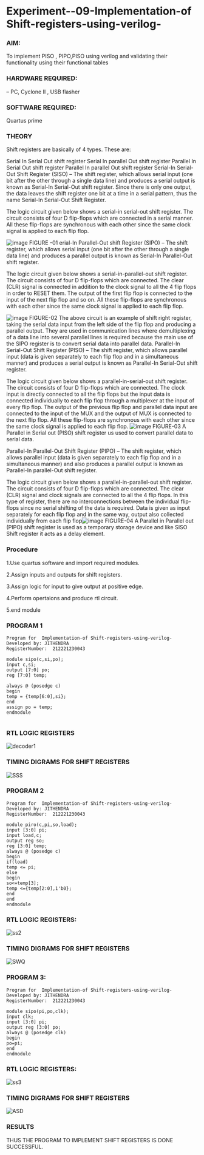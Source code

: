 
# Experiment--09-Implementation-of Shift-registers-using-verilog-
### AIM:
To implement PISO , PIPO,PISO  using verilog and validating their functionality using their functional tables

### HARDWARE REQUIRED: 
– PC, Cyclone II , USB flasher

### SOFTWARE REQUIRED:  
Quartus prime

### THEORY 
Shift registers are basically of 4 types. These are:

Serial In Serial Out shift register
Serial In parallel Out shift register
Parallel In Serial Out shift register
Parallel In parallel Out shift register
Serial-In Serial-Out Shift Register (SISO) –
The shift register, which allows serial input (one bit after the other through a single data line) and produces a serial output is known as Serial-In Serial-Out shift register. Since there is only one output, the data leaves the shift register one bit at a time in a serial pattern, thus the name Serial-In Serial-Out Shift Register.

The logic circuit given below shows a serial-in serial-out shift register. The circuit consists of four D flip-flops which are connected in a serial manner. All these flip-flops are synchronous with each other since the same clock signal is applied to each flip flop.

![image](https://user-images.githubusercontent.com/36288975/172337366-540cc45e-11fe-4cce-9503-560dc704bc7d.png)
FIGURE -01 
erial-In Parallel-Out shift Register (SIPO) –
The shift register, which allows serial input (one bit after the other through a single data line) and produces a parallel output is known as Serial-In Parallel-Out shift register.

The logic circuit given below shows a serial-in-parallel-out shift register. The circuit consists of four D flip-flops which are connected. The clear (CLR) signal is connected in addition to the clock signal to all the 4 flip flops in order to RESET them. The output of the first flip flop is connected to the input of the next flip flop and so on. All these flip-flops are synchronous with each other since the same clock signal is applied to each flip flop.

![image](https://user-images.githubusercontent.com/36288975/172337438-03416c7e-7c9d-4939-ba34-c355b9fc79c5.png)
FIGURE-02
The above circuit is an example of shift right register, taking the serial data input from the left side of the flip flop and producing a parallel output. They are used in communication lines where demultiplexing of a data line into several parallel lines is required because the main use of the SIPO register is to convert serial data into parallel data.
Parallel-In Serial-Out Shift Register (PISO) –
The shift register, which allows parallel input (data is given separately to each flip flop and in a simultaneous manner) and produces a serial output is known as Parallel-In Serial-Out shift register.

The logic circuit given below shows a parallel-in-serial-out shift register. The circuit consists of four D flip-flops which are connected. The clock input is directly connected to all the flip flops but the input data is connected individually to each flip flop through a multiplexer at the input of every flip flop. The output of the previous flip flop and parallel data input are connected to the input of the MUX and the output of MUX is connected to the next flip flop. All these flip-flops are synchronous with each other since the same clock signal is applied to each flip flop.
![image](https://user-images.githubusercontent.com/36288975/172337544-1632407f-1743-4b17-b480-00663d01e59f.png)
FIGURE-03
A Parallel in Serial out (PISO) shift register us used to convert parallel data to serial data.

Parallel-In Parallel-Out Shift Register (PIPO) –
The shift register, which allows parallel input (data is given separately to each flip flop and in a simultaneous manner) and also produces a parallel output is known as Parallel-In parallel-Out shift register.

The logic circuit given below shows a parallel-in-parallel-out shift register. The circuit consists of four D flip-flops which are connected. The clear (CLR) signal and clock signals are connected to all the 4 flip flops. In this type of register, there are no interconnections between the individual flip-flops since no serial shifting of the data is required. Data is given as input separately for each flip flop and in the same way, output also collected individually from each flip flop![image](https://user-images.githubusercontent.com/36288975/172337661-babb1f90-6286-4d14-8cbd-26a380ee085e.png)
FIGURE-04
A Parallel in Parallel out (PIPO) shift register is used as a temporary storage device and like SISO Shift register it acts as a delay element.

### Procedure

1.Use quartus software and import required modules.


2.Assign inputs and outputs for shift registers.


3.Assign logic for input to give output at positive edge.


4.Perform opertaions and produce rtl circuit.


5.end module


### PROGRAM 1
```
Program for  Implementation-of Shift-registers-using-verilog-
Developed by: JITHENDRA
RegisterNumber:  212221230043

module sipo(c,si,po);
input c,si;
output [7:0] po;
reg [7:0] temp;

always @ (posedge c)
begin
temp = {temp[6:0],si};
end
assign po = temp;
endmodule 


```






### RTL LOGIC  REGISTERS   


![decoder1](https://user-images.githubusercontent.com/94154683/172343226-35e7994d-fd15-474b-8ad3-d0b5951361d7.png)




### TIMING DIGRAMS FOR SHIFT REGISTERS



![SSS](https://user-images.githubusercontent.com/94154683/172343477-d655b5aa-1425-4a76-bca7-0de2ab5bc82f.jpeg)

### PROGRAM 2
```
Program for  Implementation-of Shift-registers-using-verilog-
Developed by: JITHENDRA
RegisterNumber:  212221230043

module piro(c,pi,so,load);
input [3:0] pi;
input load,c;
output reg so;
reg [3:0] temp;
always @ (posedge c)
begin 
if(load)
temp <= pi;
else
begin
so<=temp[3];
temp <={temp[2:0],1'b0};
end
end
endmodule

```


### RTL LOGIC REGISTERS:


![ss2](https://user-images.githubusercontent.com/94154683/172343913-256260d6-9cce-43cf-b513-941100041544.png)


### TIMING DIGRAMS FOR SHIFT REGISTERS

![SWQ](https://user-images.githubusercontent.com/94154683/172344015-e16e255a-db94-4c06-890d-6588ce130c18.jpeg)


### PROGRAM 3:

```
Program for  Implementation-of Shift-registers-using-verilog-
Developed by: JITHENDRA
RegisterNumber:  212221230043

module sipo(pi,po,clk);
input clk;
input [3:0] pi;
output reg [3:0] po;
always @ (posedge clk)
begin 
po=pi;
end
endmodule 

```

### RTL LOGIC REGISTERS:

![ss3](https://user-images.githubusercontent.com/94154683/172344360-bd4ff61b-045e-48fc-aa3c-5307143dfa9d.png)



### TIMING DIGRAMS FOR SHIFT REGISTERS

![ASD](https://user-images.githubusercontent.com/94154683/172344436-bce4ef17-9b7e-4ed0-99f4-7c85e2be9979.jpeg)




### RESULTS 
 THUS THE PROGRAM TO IMPLEMENT SHIFT REGISTERS IS DONE SUCCESSFUL.
